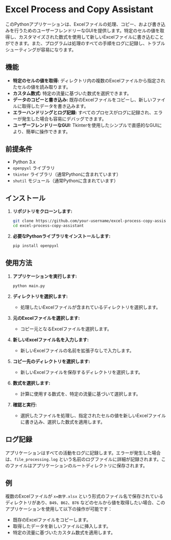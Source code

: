 # Excel Process and Copy Assistant

このPythonアプリケーションは、Excelファイルの処理、コピー、および書き込みを行うためのユーザーフレンドリーなGUIを提供します。特定のセルの値を取得し、カスタマイズされた数式を使用して新しいExcelファイルに書き込むことができます。また、プログラムは処理のすべての手順をログに記録し、トラブルシューティングが容易になります。

## 機能

- **特定のセルの値を取得:** ディレクトリ内の複数のExcelファイルから指定されたセルの値を読み取ります。
- **カスタム数式:** 特定の流量に基づいた数式を選択できます。
- **データのコピーと書き込み:** 既存のExcelファイルをコピーし、新しいファイルに取得したデータを書き込みます。
- **エラーハンドリングとログ記録:** すべてのプロセスがログに記録され、エラーが発生した場合も容易にデバッグできます。
- **ユーザーフレンドリーなGUI:** Tkinterを使用したシンプルで直感的なGUIにより、簡単に操作できます。

## 前提条件

- Python 3.x
- `openpyxl` ライブラリ
- `tkinter` ライブラリ（通常Pythonに含まれています）
- `shutil` モジュール（通常Pythonに含まれています）

## インストール

1. **リポジトリをクローンします:**

   ```bash
   git clone https://github.com/your-username/excel-process-copy-assistant.git
   cd excel-process-copy-assistant
   ```

2. **必要なPythonライブラリをインストールします:**

   ```bash
   pip install openpyxl
   ```

## 使用方法

1. **アプリケーションを実行します:**

   ```bash
   python main.py
   ```

2. **ディレクトリを選択します:**
   - 処理したいExcelファイルが含まれているディレクトリを選択します。

3. **元のExcelファイルを選択します:**
   - コピー元となるExcelファイルを選択します。

4. **新しいExcelファイル名を入力します:**
   - 新しいExcelファイルの名前を拡張子なしで入力します。

5. **コピー先のディレクトリを選択します:**
   - 新しいExcelファイルを保存するディレクトリを選択します。

6. **数式を選択します:**
   - 計算に使用する数式を、特定の流量に基づいて選択します。

7. **確認と実行:**
   - 選択したファイルを処理し、指定されたセルの値を新しいExcelファイルに書き込み、選択した数式を適用します。

## ログ記録

アプリケーションはすべての活動をログに記録します。エラーが発生した場合は、`file_processing.log` という名前のログファイルに詳細が記録されます。このファイルはアプリケーションのルートディレクトリに保存されます。

## 例

複数のExcelファイルが `x=数字.xlsx` という形式のファイル名で保存されているディレクトリがあり、`B49`、`B62`、`B76` などのセルから値を取得したい場合、このアプリケーションを使用して以下の操作が可能です：

- 既存のExcelファイルをコピーします。
- 取得したデータを新しいファイルに挿入します。
- 特定の流量に基づいたカスタム数式を適用します。